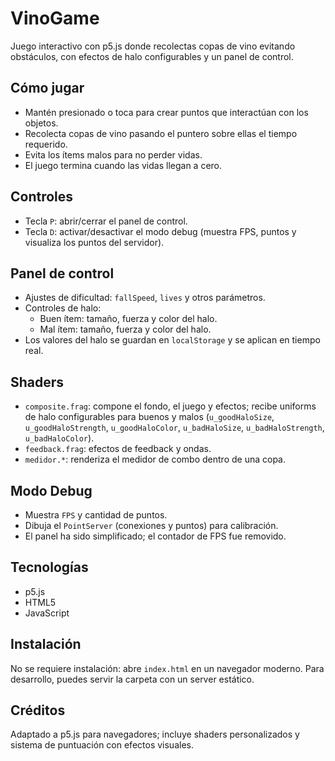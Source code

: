 # VinoGame

Juego interactivo con p5.js donde recolectas copas de vino evitando obstáculos, con efectos de halo configurables y un panel de control.

## Cómo jugar

- Mantén presionado o toca para crear puntos que interactúan con los objetos.
- Recolecta copas de vino pasando el puntero sobre ellas el tiempo requerido.
- Evita los ítems malos para no perder vidas.
- El juego termina cuando las vidas llegan a cero.

## Controles

- Tecla `P`: abrir/cerrar el panel de control.
- Tecla `D`: activar/desactivar el modo debug (muestra FPS, puntos y visualiza los puntos del servidor).

## Panel de control

- Ajustes de dificultad: `fallSpeed`, `lives` y otros parámetros.
- Controles de halo:
  - Buen ítem: tamaño, fuerza y color del halo.
  - Mal ítem: tamaño, fuerza y color del halo.
- Los valores del halo se guardan en `localStorage` y se aplican en tiempo real.

## Shaders

- `composite.frag`: compone el fondo, el juego y efectos; recibe uniforms de halo configurables para buenos y malos (`u_goodHaloSize`, `u_goodHaloStrength`, `u_goodHaloColor`, `u_badHaloSize`, `u_badHaloStrength`, `u_badHaloColor`).
- `feedback.frag`: efectos de feedback y ondas.
- `medidor.*`: renderiza el medidor de combo dentro de una copa.

## Modo Debug

- Muestra `FPS` y cantidad de puntos.
- Dibuja el `PointServer` (conexiones y puntos) para calibración.
- El panel ha sido simplificado; el contador de FPS fue removido.

## Tecnologías

- p5.js
- HTML5
- JavaScript

## Instalación

No se requiere instalación: abre `index.html` en un navegador moderno. Para desarrollo, puedes servir la carpeta con un server estático.

## Créditos

Adaptado a p5.js para navegadores; incluye shaders personalizados y sistema de puntuación con efectos visuales.
